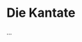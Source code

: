 <!--
author: Dennis Ried
email: dennis.ried@musikwiss.uni-halle.de
version: 1.0.0
language: de
narrator: Deutsch Female
comment: Die Kantate (Sitzung 7)
-->

# Die Kantate

...
